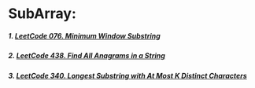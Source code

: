 # SubArray:
##### 1. [LeetCode 076. Minimum Window Substring](https://github.com/RaychHuang/Algorithm/blob/master/src/leetcode/p051to100/LeetCode076MinimumWindowSubstring.java)
##### 2. [LeetCode 438. Find All Anagrams in a String    ](https://github.com/RaychHuang/Algorithm/blob/master/src/leetcode/p401to450/LeetCode438FindAllAnagramsInAString.java)
##### 3. [LeetCode 340. Longest Substring with At Most K Distinct Characters](https://github.com/RaychHuang/Algorithm/blob/master/src/leetcode/p301to350/LeetCodoe340LongestSubstringWithAtMostKDistinctCharacters.java)
